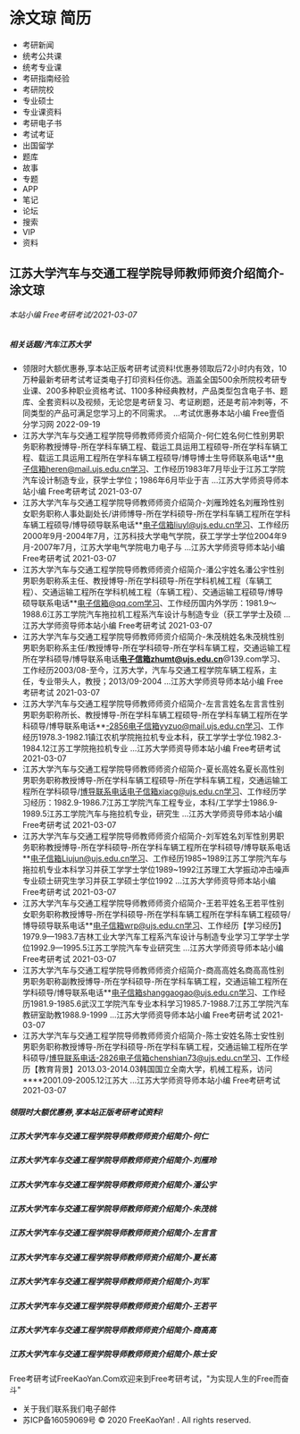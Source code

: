 # 涂文琼 简历
- 考研新闻
- 统考公共课
- 统考专业课
- 考研指南经验
- 考研院校
- 专业硕士
- 专业课资料
- 考研电子书
- 考试考证
- 出国留学
- 题库
- 故事
- 专题
- APP
- 笔记
- 论坛
- 搜索
- VIP
- 资料

## 江苏大学汽车与交通工程学院导师教师师资介绍简介-涂文琼

###### 本站小编 Free考研考试/2021-03-07

##### 相关话题/汽车江苏大学
- 领限时大额优惠券,享本站正版考研考试资料!优惠券领取后72小时内有效，10万种最新考研考试考证类电子打印资料任你选。涵盖全国500余所院校考研专业课、200多种职业资格考试、1100多种经典教材，产品类型包含电子书、题库、全套资料以及视频，无论您是考研复习、考证刷题，还是考前冲刺等，不同类型的产品可满足您学习上的不同需求。 ...考试优惠券本站小编 Free壹佰分学习网 2022-09-19
- 江苏大学汽车与交通工程学院导师教师师资介绍简介-何仁姓名何仁性别男职务职称教授博导-所在学科车辆工程、载运工具运用工程硕导-所在学科车辆工程、载运工具运用工程所在学科车辆工程硕导/博导博士生导师联系电话**电子信箱heren@mail.ujs.edu.cn学习、工作经历1983年7月毕业于江苏工学院汽车设计制造专业，获学士学位；1986年6月毕业于吉 ...江苏大学师资导师本站小编 Free考研考试 2021-03-07
- 江苏大学汽车与交通工程学院导师教师师资介绍简介-刘雁玲姓名刘雁玲性别女职务职称人事处副处长/讲师博导-所在学科硕导-所在学科车辆工程所在学科车辆工程硕导/博导硕导联系电话**电子信箱liuyl@ujs.edu.cn学习、工作经历2000年9月-2004年7月，江苏科技大学电气学院，获工学学士学位2004年9月-2007年7月，江苏大学电气学院电力电子与 ...江苏大学师资导师本站小编 Free考研考试 2021-03-07
- 江苏大学汽车与交通工程学院导师教师师资介绍简介-潘公宇姓名潘公宇性别男职务职称系主任、教授博导-所在学科硕导-所在学科机械工程（车辆工程）、交通运输工程所在学科机械工程（车辆工程）、交通运输工程硕导/博导硕导联系电话**电子信箱@qq.com学习、工作经历国内外学历：1981.9～1988.6江苏工学院汽车拖拉机工程系汽车设计与制造专业（获工学学士及硕 ...江苏大学师资导师本站小编 Free考研考试 2021-03-07
- 江苏大学汽车与交通工程学院导师教师师资介绍简介-朱茂桃姓名朱茂桃性别男职务职称系主任/教授博导-所在学科硕导-所在学科车辆工程，交通运输工程所在学科硕导/博导联系电话**电子信箱zhumt@ujs.edu.cn**@139.com学习、工作经历2003/08-至今，江苏大学，汽车与交通工程学院车辆工程系，主任，专业带头人，教授；2013/09-2004 ...江苏大学师资导师本站小编 Free考研考试 2021-03-07
- 江苏大学汽车与交通工程学院导师教师师资介绍简介-左言言姓名左言言性别男职务职称所长、教授博导-所在学科车辆工程硕导-所在学科车辆工程所在学科硕导/博导联系电话**-2856电子信箱yyzuo@mail.ujs.edu.cn学习、工作经历1978.3-1982.1镇江农机学院拖拉机专业本科，获工学学士学位.1982.3-1984.12江苏工学院拖拉机专业 ...江苏大学师资导师本站小编 Free考研考试 2021-03-07
- 江苏大学汽车与交通工程学院导师教师师资介绍简介-夏长高姓名夏长高性别男职务职称教授博导-所在学科车辆工程硕导-所在学科车辆工程，交通运输工程所在学科硕导/博导联系电话电子信箱xiacg@ujs.edu.cn学习、工作经历学习经历：1982.9-1986.7江苏工学院汽车工程专业，本科/工学学士1986.9-1989.5江苏工学院汽车与拖拉机专业，研究生 ...江苏大学师资导师本站小编 Free考研考试 2021-03-07
- 江苏大学汽车与交通工程学院导师教师师资介绍简介-刘军姓名刘军性别男职务职称教授博导-所在学科硕导-所在学科车辆工程所在学科硕导/博导联系电话**电子信箱Liujun@ujs.edu.cn学习、工作经历1985~1989江苏工学院汽车与拖拉机专业本科学习并获工学学士学位1989~1992江苏理工大学振动冲击噪声专业硕士研究生学习并获工学硕士学位1992 ...江苏大学师资导师本站小编 Free考研考试 2021-03-07
- 江苏大学汽车与交通工程学院导师教师师资介绍简介-王若平姓名王若平性别女职务职称教授博导-所在学科硕导-所在学科车辆工程所在学科车辆工程硕导/博导硕导联系电话**电子信箱wrp@ujs.edu.cn学习、工作经历【学习经历】1979.9—1983.7吉林工业大学汽车工程系汽车设计与制造专业学习工学学士学位1992.9—1995.5江苏工学院汽车专业研究生 ...江苏大学师资导师本站小编 Free考研考试 2021-03-07
- 江苏大学汽车与交通工程学院导师教师师资介绍简介-商高高姓名商高高性别男职务职称副教授博导-所在学科硕导-所在学科车辆工程，交通运输工程所在学科硕导/博导联系电话**电子信箱shanggaogao@ujs.edu.cn学习、工作经历1981.9-1985.6武汉工学院汽车专业本科学习1985.7-1988.7江苏工学院汽车教研室助教1988.9-1999 ...江苏大学师资导师本站小编 Free考研考试 2021-03-07
- 江苏大学汽车与交通工程学院导师教师师资介绍简介-陈士安姓名陈士安性别男职务职称教授博导-所在学科硕导-所在学科车辆工程，交通运输工程所在学科硕导/博导联系电话-2826电子信箱chenshian73@ujs.edu.cn学习、工作经历【教育背景】2013.03-2014.03韩国国立全南大学，机械工程系，访问****2001.09-2005.12江苏大 ...江苏大学师资导师本站小编 Free考研考试 2021-03-07

##### 领限时大额优惠券,享本站正版考研考试资料!

##### 江苏大学汽车与交通工程学院导师教师师资介绍简介-何仁

##### 江苏大学汽车与交通工程学院导师教师师资介绍简介-刘雁玲

##### 江苏大学汽车与交通工程学院导师教师师资介绍简介-潘公宇

##### 江苏大学汽车与交通工程学院导师教师师资介绍简介-朱茂桃

##### 江苏大学汽车与交通工程学院导师教师师资介绍简介-左言言

##### 江苏大学汽车与交通工程学院导师教师师资介绍简介-夏长高

##### 江苏大学汽车与交通工程学院导师教师师资介绍简介-刘军

##### 江苏大学汽车与交通工程学院导师教师师资介绍简介-王若平

##### 江苏大学汽车与交通工程学院导师教师师资介绍简介-商高高

##### 江苏大学汽车与交通工程学院导师教师师资介绍简介-陈士安
Free考研考试FreeKaoYan.Com欢迎来到Free考研考试，"为实现人生的Free而奋斗"
- 关于我们联系我们电子邮件
- 苏ICP备16059069号
© 2020 FreeKaoYan! . All rights reserved.
